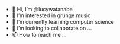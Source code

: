 - 👋 Hi, I’m @lucywatanabe
- 👀 I’m interested in grunge music
- 🌱 I’m currently learning computer science
- 💞️ I’m looking to collaborate on ...
- 📫 How to reach me ...

<!---
lucywatanabe/lucywatanabe is a ✨ special ✨ repository because its `README.md` (this file) appears on your GitHub profile.
You can click the Preview link to take a look at your changes.
--->
